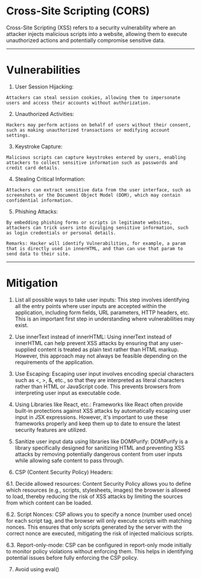 
# Cross-Site Scripting (CORS)

Cross-Site Scripting (XSS) refers to a security vulnerability where an attacker injects malicious scripts into a website, allowing them to execute unauthorized actions and potentially compromise sensitive data.

---

# Vulnerabilities
  
  1. User Session Hijacking:
      
    Attackers can steal session cookies, allowing them to impersonate users and access their accounts without authorization.
    
  2. Unauthorized Activities:

    Hackers may perform actions on behalf of users without their consent, such as making unauthorized transactions or modifying account settings.

  3. Keystroke Capture:

    Malicious scripts can capture keystrokes entered by users, enabling attackers to collect sensitive information such as passwords and credit card details.

  4. Stealing Critical Information:

    Attackers can extract sensitive data from the user interface, such as screenshots or the Document Object Model (DOM), which may contain confidential information.

  5. Phishing Attacks:

    By embedding phishing forms or scripts in legitimate websites, attackers can trick users into divulging sensitive information, such as login credentials or personal details.

  `Remarks: Hacker will identify Vulnerabilities, for example, a param that is directly used in innerHTML, and than can use that param to send data to their site.`

---

# Mitigation

1. List all possible ways to take user inputs: This step involves identifying all the entry points where user inputs are accepted within the application, including form fields, URL parameters, HTTP headers, etc. This is an important first step in understanding where vulnerabilities may exist.

2. Use innerText instead of innerHTML: Using innerText instead of innerHTML can help prevent XSS attacks by ensuring that any user-supplied content is treated as plain text rather than HTML markup. However, this approach may not always be feasible depending on the requirements of the application.

3. Use Escaping: Escaping user input involves encoding special characters such as <, >, &, etc., so that they are interpreted as literal characters rather than HTML or JavaScript code. This prevents browsers from interpreting user input as executable code.

4. Using Libraries like React, etc.: Frameworks like React often provide built-in protections against XSS attacks by automatically escaping user input in JSX expressions. However, it's important to use these frameworks properly and keep them up to date to ensure the latest security features are utilized.

5. Sanitize user input data using libraries like DOMPurify: DOMPurify is a library specifically designed for sanitizing HTML and preventing XSS attacks by removing potentially dangerous content from user inputs while allowing safe content to pass through.

6. CSP (Content Security Policy) Headers:

  6.1. Decide allowed resources: Content Security Policy allows you to define which resources (e.g., scripts, stylesheets, images) the browser is allowed to load, thereby reducing the risk of XSS attacks by limiting the sources from which content can be loaded.

  6.2. Script Nonces: CSP allows you to specify a nonce (number used once) for each script tag, and the browser will only execute scripts with matching nonces. This ensures that only scripts generated by the server with the correct nonce are executed, mitigating the risk of injected malicious scripts.

  6.3. Report-only-mode: CSP can be configured in report-only mode initially to monitor policy violations without enforcing them. This helps in identifying potential issues before fully enforcing the CSP policy.

7. Avoid using eval()
